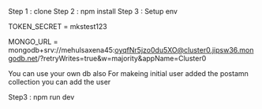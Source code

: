 Step 1 : clone
Step 2 : npm install
Step 3 : Setup env 


TOKEN_SECRET = mkstest123

MONGO_URL = mongodb+srv://mehulsaxena45:oyqfNr5jzo0du5XO@cluster0.jipsw36.mongodb.net/?retryWrites=true&w=majority&appName=Cluster0


You can use your own db also
For makeing initial user added the postamn collection you can add the user

Step3 : npm run dev
